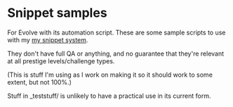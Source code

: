 # Snippet samples

For Evolve with its automation script. These are some sample scripts to use with my [my snippet system](https://github.com/kewne7768/evolve_automation).

They don't have full QA or anything, and no guarantee that they're relevant at all prestige levels/challenge types.

(This is stuff I'm using as I work on making it so it should work to some extent, but not 100%.)

Stuff in _teststuff/ is unlikely to have a practical use in its current form.
